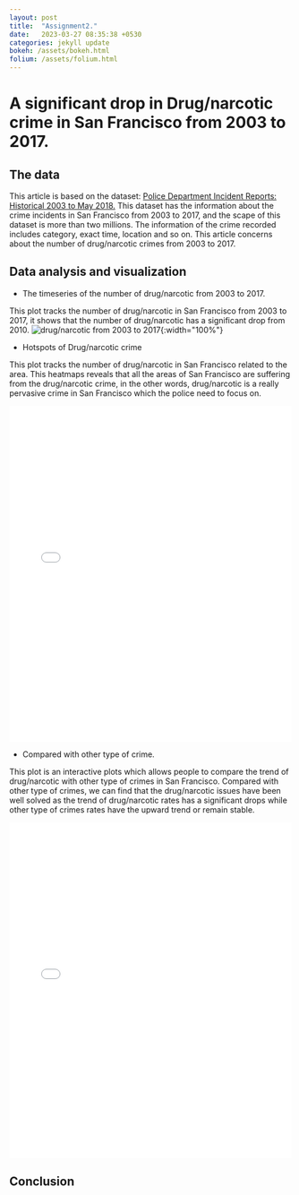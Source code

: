 ```yaml
---
layout: post
title:  "Assignment2."
date:   2023-03-27 08:35:38 +0530
categories: jekyll update
bokeh: /assets/bokeh.html
folium: /assets/folium.html
---
```


<h1> A significant drop in Drug/narcotic crime in San Francisco from 2003 to 2017.</h1>

<h2> The data </h2>

This article is based on the dataset: <a href="https://data.sfgov.org/Public-Safety/Police-Department-Incident-Reports-Historical-2003/tmnf-yvry">Police Department Incident Reports: Historical 2003 to May 2018.</a>
This dataset has the information about the crime incidents in San Francisco from 2003 to 2017, and the scape of this dataset is more than two millions.
The information of the crime recorded includes category, exact time, location and so on. This article concerns about
the number of drug/narcotic crimes from 2003 to 2017. 

<h2> Data analysis and visualization</h2>

* The timeseries of the number of drug/narcotic from 2003 to 2017.

This plot tracks the number of drug/narcotic in San Francisco from 2003 to 2017, it shows that the number 
of drug/narcotic has a significant drop from 2010.
![drug/narcotic from 2003 to 2017]({{site.baseurl}}/images/DRUG1.png){:width="100%"}

* Hotspots of Drug/narcotic crime

This plot tracks the number of drug/narcotic in San Francisco related to the area. This heatmaps reveals that
all the areas of San Francisco are suffering from the drug/narcotic crime, in the other words, drug/narcotic is 
a really pervasive crime in San Francisco which the police need to focus on. 

<iframe src="{{page.folium}}" width="100%" height="600px" frameborder="0">
    Sorry, your browser doesn't support iframes.
</iframe>

* Compared with other type of crime.

This plot is an interactive plots which allows people to compare the trend of drug/narcotic with other type of crimes in San Francisco.
Compared with other type of crimes, we can find that the drug/narcotic issues have been well solved as the trend of
drug/narcotic rates has a significant drops while other type of crimes rates have the upward trend or remain stable.


<iframe src="{{page.bokeh}}" width="100%" height="600px" frameborder="0">
    Sorry, your browser doesn't support iframes.
</iframe>

<h2> Conclusion </h2>


